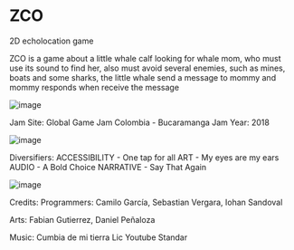 # ZCO
2D echolocation game

ZCO is a game about a little whale calf looking for whale mom, who must use its sound to find her, also must avoid several enemies, such as mines, boats and some sharks, the little whale send a message to mommy and mommy responds when receive the message

![image](https://user-images.githubusercontent.com/83435870/202422723-e1373db7-9e35-4ca9-b6b8-30a9200b80da.png)

Jam Site: 
Global Game Jam Colombia - Bucaramanga
Jam Year: 
2018

![image](https://user-images.githubusercontent.com/83435870/202423046-4abf1465-c4e9-42fb-a21e-f0aac558a390.png)

Diversifiers: 
ACCESSIBILITY - One tap for all
ART - My eyes are my ears
AUDIO - A Bold Choice
NARRATIVE - Say That Again

![image](https://user-images.githubusercontent.com/83435870/202423109-0843e9b7-2df4-438d-8619-e284eb955ab7.png)

Credits: 
Programmers: Camilo García, Sebastian Vergara, Iohan Sandoval

Arts: Fabian Gutierrez, Daniel Peñaloza

Music: Cumbia de mi tierra Lic Youtube Standar

